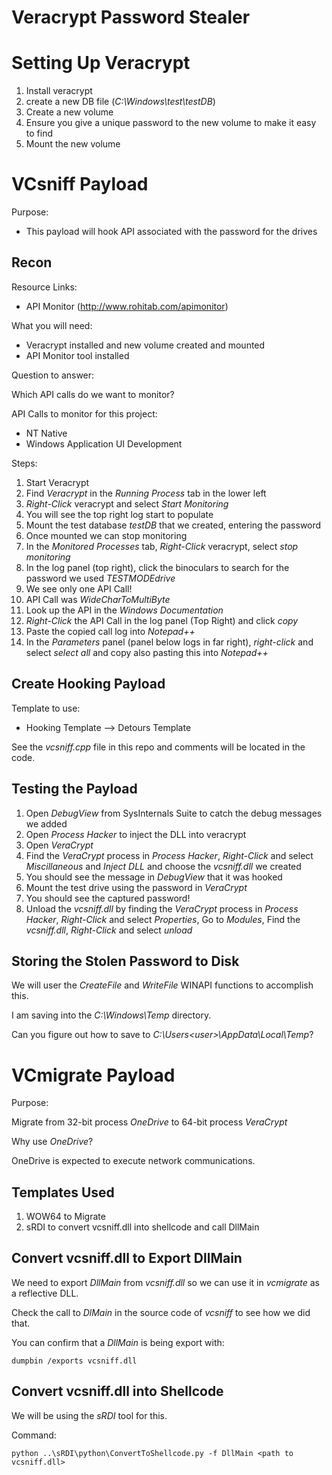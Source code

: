 # **Veracrypt Password Stealer**

# **Setting Up Veracrypt**

1. Install veracrypt
2. create a new DB file (*C:\Windows\test\testDB*)
3. Create a new volume
4. Ensure you give a unique password to the new volume to make it easy to find
5. Mount the new volume

# **VCsniff Payload**

Purpose:

- This payload will hook API associated with the password for the drives 

## **Recon**

Resource Links:
- API Monitor (http://www.rohitab.com/apimonitor)

What you will need:
- Veracrypt installed and new volume created and mounted
- API Monitor tool installed

Question to answer:

Which API calls do we want to monitor?

API Calls to monitor for this project:
- NT Native
- Windows Application UI Development

Steps:
1. Start Veracrypt
2. Find *Veracrypt* in the *Running Process* tab in the lower left
3. *Right-Click* veracrypt and select *Start Monitoring*
4. You will see the top right log start to populate
5. Mount the test database *testDB* that we created, entering the password
6. Once mounted we can stop monitoring
7. In the *Monitored Processes* tab, *Right-Click* veracrypt, select *stop monitoring*
8. In the log panel (top right), click the binoculars to search for the password we used *TESTMODEdrive*
9. We see only one API Call!
10. API Call was *WideCharToMultiByte*
11. Look up the API in the *Windows Documentation*
12. *Right-Click* the API Call in the log panel (Top Right) and click *copy*
13. Paste the copied call log into *Notepad++*
14. In the *Parameters* panel (panel below logs in far right), *right-click* and select *select all* and copy also pasting this into *Notepad++*

## **Create Hooking Payload**

Template to use:
- Hooking Template --> Detours Template

See the *vcsniff.cpp* file in this repo and comments will be located in the code.

## **Testing the Payload**

1. Open *DebugView* from SysInternals Suite to catch the debug messages we added
2. Open *Process Hacker* to inject the DLL into veracrypt
3. Open *VeraCrypt*
4. Find the *VeraCrypt* process in *Process Hacker*, *Right-Click* and select *Miscillaneous* and *Inject DLL* and choose the *vcsniff.dll* we created
5. You should see the message in *DebugView* that it was hooked
6. Mount the test drive using the password in *VeraCrypt*
7. You should see the captured password!
8. Unload the *vcsniff.dll* by finding the *VeraCrypt* process in *Process Hacker*, *Right-Click* and select *Properties*, Go to *Modules*, Find the *vcsniff.dll*, *Right-Click* and select *unload*

## **Storing the Stolen Password to Disk**

We will user the *CreateFile* and *WriteFile* WINAPI functions to accomplish this. 

I am saving into the *C:\Windows\Temp* directory.  

Can you figure out how to save to *C:\Users\<user>\AppData\Local\Temp*?

# **VCmigrate Payload**

Purpose:

Migrate from 32-bit process *OneDrive* to 64-bit process *VeraCrypt*

Why use *OneDrive*?

OneDrive is expected to execute network communications.

## **Templates Used**

1. WOW64 to Migrate
2. sRDI to convert vcsniff.dll into shellcode and call DllMain

## **Convert vcsniff.dll to Export DllMain**

We need to export *DllMain* from *vcsniff.dll* so we can use it in *vcmigrate* as a reflective DLL.

Check the call to *DlMain* in the source code of *vcsniff* to see how we did that.

You can confirm that a *DllMain* is being export with:

```
dumpbin /exports vcsniff.dll
```

## **Convert vcsniff.dll into Shellcode**

We will be using the *sRDI* tool for this.

Command:

```
python ..\sRDI\python\ConvertToShellcode.py -f DllMain <path to vcsniff.dll>
```
